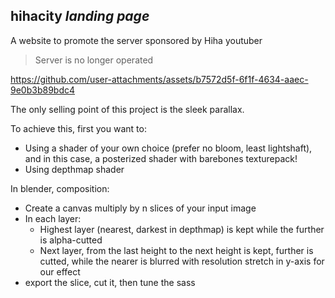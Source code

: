 ## hihacity *landing page*

A website to promote the server sponsored by Hiha youtuber

> Server is no longer operated

https://github.com/user-attachments/assets/b7572d5f-6f1f-4634-aaec-9e0b3b89bdc4

The only selling point of this project is the sleek parallax.

To achieve this, first you want to:

- Using a shader of your own choice (prefer no bloom, least lightshaft), and in this case, a posterized shader with barebones texturepack!
- Using depthmap shader

In blender, composition:

- Create a canvas multiply by n slices of your input image
- In each layer:
  - Highest layer (nearest, darkest in depthmap) is kept while the further is alpha-cutted
  - Next layer, from the last height to the next height is kept, further is cutted, while the nearer is blurred with resolution stretch in y-axis for our effect
- export the slice, cut it, then tune the sass

